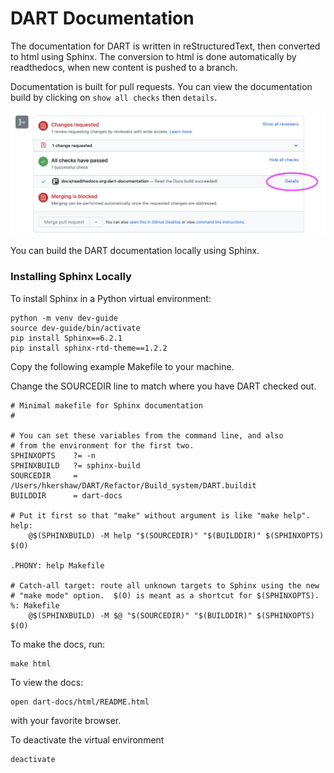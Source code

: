 # DART Documentation

The documentation for DART is written in reStructuredText, then
converted to html using Sphinx. The conversion to html is done
automatically by readthedocs, when new content is pushed to a branch.

Documentation is built for pull requests.  You can view the documentation
build by clicking on `show all checks` then `details`.

![doc-pull](./images/doc-pull-req.png)

You can build the DART documentation locally using Sphinx.

### Installing Sphinx Locally

To install Sphinx in a Python virtual environment:

```
python -m venv dev-guide
source dev-guide/bin/activate
pip install Sphinx==6.2.1
pip install sphinx-rtd-theme==1.2.2
```

Copy the following example Makefile to your machine. 

Change the SOURCEDIR line to match where you have DART checked out.

```
# Minimal makefile for Sphinx documentation
#

# You can set these variables from the command line, and also
# from the environment for the first two.
SPHINXOPTS    ?= -n
SPHINXBUILD   ?= sphinx-build
SOURCEDIR     = /Users/hkershaw/DART/Refactor/Build_system/DART.buildit
BUILDDIR      = dart-docs

# Put it first so that "make" without argument is like "make help".
help:
	@$(SPHINXBUILD) -M help "$(SOURCEDIR)" "$(BUILDDIR)" $(SPHINXOPTS) $(O)

.PHONY: help Makefile

# Catch-all target: route all unknown targets to Sphinx using the new
# "make mode" option.  $(O) is meant as a shortcut for $(SPHINXOPTS).
%: Makefile
	@$(SPHINXBUILD) -M $@ "$(SOURCEDIR)" "$(BUILDDIR)" $(SPHINXOPTS) $(O)
```


To make the docs, run:

```
make html
```

To view the docs:

```
open dart-docs/html/README.html 
```

with your favorite browser.

To deactivate the virtual environment

```
deactivate

